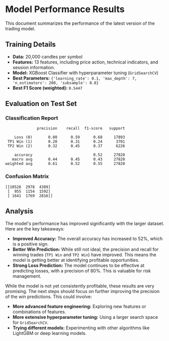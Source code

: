 # Model Performance Results

This document summarizes the performance of the latest version of the trading model.

## Training Details

- **Data:** 20,000 candles per symbol
- **Features:** 13 features, including price action, technical indicators, and session information.
- **Model:** XGBoost Classifier with hyperparameter tuning (`GridSearchCV`)
- **Best Parameters:** `{'learning_rate': 0.1, 'max_depth': 7, 'n_estimators': 200, 'subsample': 0.8}`
- **Best F1 Score (weighted):** `0.5447`

## Evaluation on Test Set

### Classification Report

```
              precision    recall  f1-score   support

    Loss (0)       0.80      0.59      0.68     17893
 TP1 Win (1)       0.20      0.31      0.24      3701
 TP2 Win (2)       0.32      0.45      0.37      6226

    accuracy                           0.52     27820
   macro avg       0.44      0.45      0.43     27820
weighted avg       0.61      0.52      0.55     27820
```

### Confusion Matrix

```
[[10526  2978  4389]
 [  955  1154  1592]
 [ 1641  1769  2816]]
```

## Analysis

The model's performance has improved significantly with the larger dataset. Here are the key takeaways:

- **Improved Accuracy:** The overall accuracy has increased to 52%, which is a positive sign.
- **Better Win Prediction:** While still not ideal, the precision and recall for winning trades (`TP1 Win` and `TP2 Win`) have improved. This means the model is getting better at identifying profitable opportunities.
- **Strong Loss Prediction:** The model continues to be effective at predicting losses, with a precision of 80%. This is valuable for risk management.

While the model is not yet consistently profitable, these results are very promising. The next steps should focus on further improving the precision of the win predictions. This could involve:

- **More advanced feature engineering:** Exploring new features or combinations of features.
- **More extensive hyperparameter tuning:** Using a larger search space for `GridSearchCV`.
- **Trying different models:** Experimenting with other algorithms like LightGBM or deep learning models.

